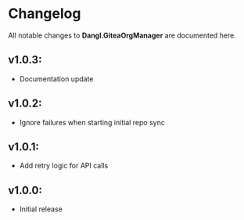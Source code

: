 # Changelog

All notable changes to **Dangl.GiteaOrgManager** are documented here.

## v1.0.3:
- Documentation update

## v1.0.2:
- Ignore failures when starting initial repo sync

## v1.0.1:
- Add retry logic for API calls

## v1.0.0:
- Initial release
